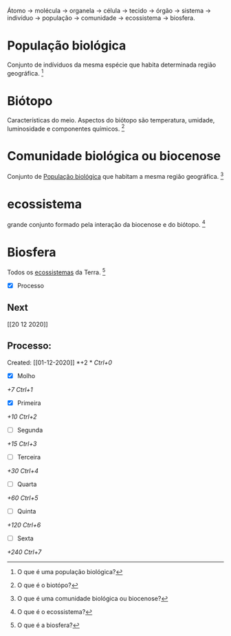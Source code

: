 
Átomo $\rightarrow$ molécula $\rightarrow$ organela $\rightarrow$ célula $\rightarrow$ tecido $\rightarrow$ órgão $\rightarrow$ sistema $\rightarrow$ indivíduo $\rightarrow$ população $\rightarrow$ comunidade $\rightarrow$ ecossistema $\rightarrow$ biosfera. 

# População biológica
Conjunto de indíviduos da mesma espécie que habita determinada região geográfica. [^1]

[^1]: O que é uma população biológica?

# Biótopo
Características do meio.
Aspectos do biótopo são temperatura, umidade, luminosidade e componentes químicos. [^2]

[^2]: O que é o biotópo?

# Comunidade biológica ou biocenose
Conjunto de [População biológica](N%C3%ADveis%20de%20organiza%C3%A7%C3%A3o%20em%20ecologia#Popula%C3%A7%C3%A3o%20biol%C3%B3gica) que habitam a mesma região geográfica. [^3]

[^3]: O que é uma comunidade biológica ou biocenose?

# ecossistema
grande conjunto formado pela interação da biocenose e do biótopo. [^4]

[^4]: O que é o ecossistema?

# Biosfera
Todos os [ecossistemas](N%C3%ADveis%20de%20organiza%C3%A7%C3%A3o%20em%20ecologia#ecossistema) da Terra. [^5]

[^5]: O que é a biosfera?

- [x] Processo


## Next
[[20 12 2020]]
## Processo:
Created: [[01-12-2020]]
*+2 *  *Ctrl+0*
- [x] Molho  

*+7*  *Ctrl+1*

- [x] Primeira 

*+10*  *Ctrl+2*

- [ ] Segunda

*+15*  *Ctrl+3*

- [ ] Terceira 

*+30*  *Ctrl+4*

- [ ] Quarta 

*+60*  *Ctrl+5*

- [ ] Quinta 

*+120*  *Ctrl+6*

- [ ] Sexta 

*+240*  *Ctrl+7*